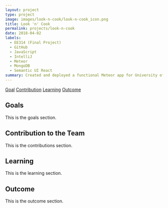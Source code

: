 ```yaml
---
layout: project
type: project
image: images/look-n-cook/look-n-cook_icon.png
title: Look 'n' Cook
permalink: projects/look-n-cook
date: 2018-04-02
labels:
  - EE314 (Final Project)
  - GitHub
  - JavaScript
  - IntelliJ
  - Meteor
  - MongoDB
  - Semantic UI React
summary: Created and deployed a functional Meteor app for University of Hawaii students to share recipes with each other.
---
```


<div class="ui four item menu">
  <a href="goals.html" class="item">Goal</a>
  <a href="#contribution" class="item">Contribution</a>
  <a href="#learning" class="item">Learning</a>
  <a href="#outcome" class="item">Outcome</a>
</div>

<h2 id="goal">Goals</h2>
<p>
This is the goals section.
</p>

<h2 id="contribution">Contribution to the Team</h2>
<p>
This is the contributions section.
</p>

<h2 id="Learning">Learning</h2>
<p>
This is the learning section.
</p>

<h2 id="outcome">Outcome</h2>
<p>
This is the outcome section.
</p>
